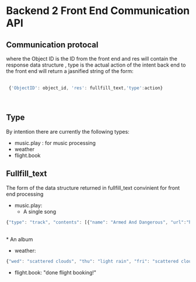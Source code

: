 # Backend 2 Front End Communication API

## Communication protocal
where the Object ID is the ID from the front end and res will contain the response data structure , type is the actual action of the intent back end to the front end will return a jasnified string of the form: <br/><br/>
```javascript
 {'ObjectID': object_id, 'res': fullfill_text,'type':action} 
 ```
 <br/>


## Type
By intention there are currently the following types:
* music.play : for music processing
* weather
* flight.book

## Fullfill_text
The form of the data structure returned in fullfill_text convinient for front end processing
*  music.play: <br/>
    * A single song
```javascript
{"type": "track", "contents": [{"name": "Armed And Dangerous", "url":"https://open.spotify.com/artist/4MCBfE4596Uoi2O4DtmEMz", "artist_name": "Juice WRLD"}]}
```
<br/>
    * An album <br/>




* weather: 
```javascript
{"wed": "scattered clouds", "thu": "light rain", "fri": "scattered clouds", "sat": "light rain", "sun": "clear sky", "city": "Sydney"}
```
* flight.book: "done flight booking!"
